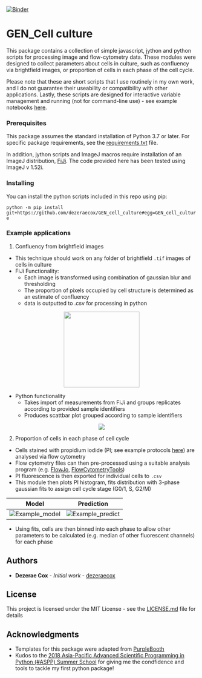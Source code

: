 [![Binder](https://mybinder.org/badge_logo.svg)](https://mybinder.org/v2/gh/dezeraecox/GEN_cell_culture/master)

# GEN_Cell culture

This package contains a collection of simple javascript, jython and python scripts for processing image and flow-cytometry data. These modules were designed to collect parameters about cells in culture, such as confluency via brightfield images, or proportion of cells in each phase of the cell cycle.

Please note that these are short scripts that I use routinely in my own work, and I do not guarantee their useability or compatibility with other applications. Lastly, these scripts are designed for interactive variable management and running (not for command-line use) - see example notebooks [here](examples/jupyter/).


<!-- ## Getting Started

__These instructions will get you a copy of the project up and running on your local machine for development and testing purposes. See deployment for notes on how to deploy the project on a live system.__ -->

### Prerequisites

This package assumes the standard installation of Python 3.7 or later. For specific package requirements, see the [requirements.txt](requirements.txt) file.

In addition, jython scripts and ImageJ macros require installation of an ImageJ distribution, [FiJi](https://imagej.net/Fiji/Downloads). The code provided here has been tested using ImageJ v 1.52i.

### Installing

You can install the python scripts included in this repo using pip:

```python -m pip install git+https://github.com/dezeraecox/GEN_cell_culture#egg=GEN_cell_culture```

### Example applications

1. Confluency from brightfield images

- This technique should work on any folder of brightfield ```.tif``` images of cells in culture
- FiJi Functionality:
  - Each image is transformed using combination of gaussian blur and thresholding
  - The proportion of pixels occupied by cell structure is determined as an estimate of confluency
  - data is outputted to .csv for processing in python

<p align="center">
  <img height='200' width='' src="examples/images/image_density.png">
</p>

- Python functionality
  - Takes import of measurements from FiJi and groups replicates according to provided sample identifiers
  - Produces scattbar plot grouped according to sample identifiers

<p align="center">
  <img src="examples/images/confluency.png">
</p>

2. Proportion of cells in each phase of cell cycle

- Cells stained with propidium iodide (PI; see example protocols [here]()) are analysed via flow cytometry
- Flow cytometry files can then pre-processed using a suitable analysis program (e.g. [FlowJo](https://www.flowjo.com/), [FlowCytometryTools](https://pypi.org/project/FlowCytometryTools/))
- PI fluorescence is then exported for individual cells to ```.csv```
- This module then plots PI histogram, fits distribution with 3-phase gaussian fits to assign cell cycle stage (G0/1, S, G2/M)

Model            |  Prediction
:-------------------------:|:-------------------------:
![Example_model](examples/images/example_model.png)  |  ![Example_predict](examples/images/example_predict.png)




- Using fits, cells are then binned into each phase to allow other parameters to be calculated (e.g. median of other fluorescent channels) for each phase


## Authors

* **Dezerae Cox** - *Initial work* - [dezeraecox](https://github.com/dezeraecox)


## License

This project is licensed under the MIT License - see the [LICENSE.md](LICENSE.md) file for details

## Acknowledgments

* Templates for this package were adapted from [PurpleBooth](https://github.com/PurpleBooth)
* Kudos to the [2018 Asia-Pacific Advanced Scientific Programming in Python (#ASPP) Summer School](https://www.melbournebioinformatics.org.au/aspp-asia-pacific/) for giving me the condfidence and tools to tackle my first python package!
